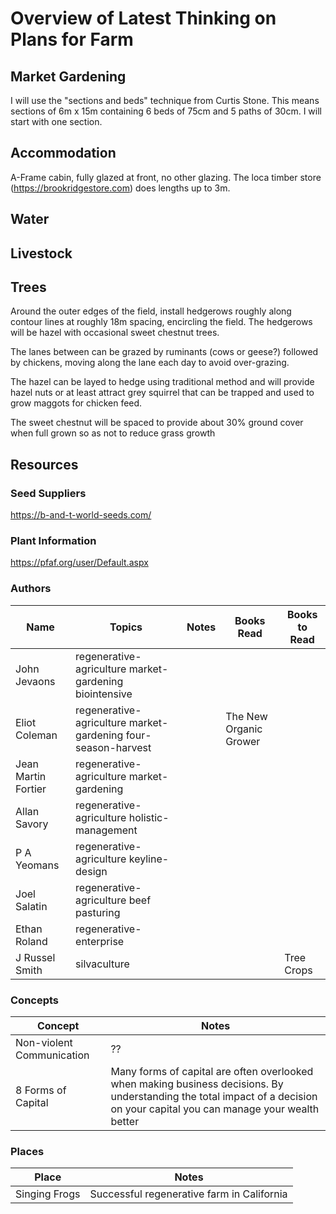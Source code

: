 # Overview of Latest Thinking on Plans for Farm

## Market Gardening

I will use the "sections and beds" technique from Curtis Stone. This means sections of 6m x 15m containing 6 beds of 75cm and 5 paths of 30cm. I will start with one section.

## Accommodation

A-Frame cabin, fully glazed at front, no other glazing. The loca timber store (https://brookridgestore.com) does lengths up to 3m.  

## Water

## Livestock

## Trees

Around the outer edges of the field, install hedgerows roughly along contour lines at roughly 18m spacing, encircling the field. The hedgerows will be hazel with occasional sweet chestnut trees. 

The lanes between can be grazed by ruminants (cows or geese?) followed by chickens, moving along the lane each day to avoid over-grazing.

The hazel can be layed to hedge using traditional method and will provide hazel nuts or at least attract grey squirrel that can be trapped and used to grow maggots for chicken feed.

The sweet chestnut will be spaced to provide about 30% ground cover when full grown so as not to reduce grass growth

## Resources

### Seed Suppliers

https://b-and-t-world-seeds.com/

### Plant Information

https://pfaf.org/user/Default.aspx

### Authors

| Name | Topics | Notes | Books Read | Books to Read |
|------|--------|-------|------------|---------------|
| John Jevaons | regenerative-agriculture market-gardening biointensive | | | |
| Eliot Coleman | regenerative-agriculture market-gardening four-season-harvest | | The New Organic Grower | |
| Jean Martin Fortier | regenerative-agriculture market-gardening | | |
| Allan Savory | regenerative-agriculture holistic-management | | |
| P A Yeomans | regenerative-agriculture keyline-design | | |
| Joel Salatin | regenerative-agriculture beef pasturing | | |
| Ethan Roland | regenerative-enterprise | | |
| J Russel Smith | silvaculture | | | Tree Crops |

### Concepts

| Concept | Notes |
|---------|-------|
| Non-violent Communication | ?? |
| 8 Forms of Capital | Many forms of capital are often overlooked when making business decisions. By understanding the total impact of a decision on your capital you can manage your wealth better |

### Places

| Place | Notes |
|-------|-------|
| Singing Frogs | Successful regenerative farm in California |



